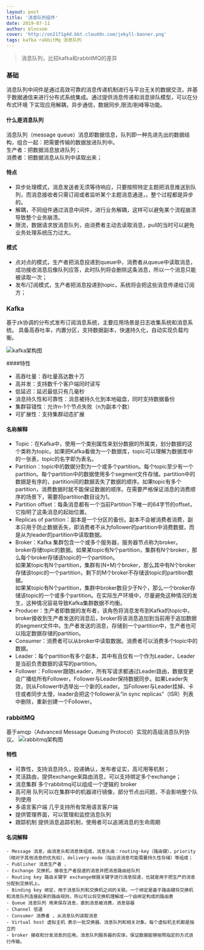 ```yaml
---
layout: post
title: '消息队列组件'
date: 2019-07-11
author: blossom
cover: 'http://on2171g4d.bkt.clouddn.com/jekyll-banner.png'
tags: kafka rabbitMq 消息队列
---
```


> 消息队列，比较kafka和rabbitMQ的差异

### 基础
消息队列中间件是通过高效可靠的消息传递机制进行与平台无关的数据交流，并基于数据通信来进行分布式系统集成。通过提供消息传递和消息排队模型，可以在分布式环境
下实现应用解耦，异步通信，数据同步,限流/削峰等功能。
#### 什么是消息队列
消息队列（message queue）消息即数据信息，队列即一种先进先出的数据结构，组合一起：把需要传输的数据放进队列中。<br>
生产者：把数据消息放进队列；<br>
消费者：把数据消息从队列中读取出来；
#### 特点
* 异步处理模式，消息发送者无须等待响应，只要按照特定主题把消息推送到队列，而消息接收者只需订阅或者监听某个主题消息通道，。整个过程都是异步的。
* 解耦，不同组件通过消息中间件，进行业务解耦，这样可以避免某个流程崩溃导致整个业务崩溃。
* 限流，数据请求放消息队列，由消费者主动去读取消息，pull的当时可以避免业务处理系统压力过大。
#### 模式
* 点对点的模式，生产者把消息投递到queue中，消费者从queue中读取消息，成功接收消息后像队列应答，此时队列将会删除这条消息，所以一个消息只能被读取一次；
* 发布/订阅模式，生产者把消息投递到topic，系统将会把这些消息传递给订阅方；

### Kafka
基于zk协调的分布式发布订阅消息系统，主要应用场景是日志收集系统和消息系统。
具备高吞吐率，内置分区，支持数据副本，快速持久化，自动实现负载均衡。

![kafka架构图](https://blossom102er.github.io/assets/img/kafka.png)

####特性
* 高吞吐量：吞吐量高达数十万
* 高并发：支持数千个客户端同时读写
* 低延迟：延迟最低只有几毫秒
* 消息持久性和可靠性：消息被持久化到本地磁盘，同时支持数据备份
* 集群容错性：允许n-1个节点失败（n为副本个数）
* 可扩展性：支持集群动态扩展

#### 名称解释
* Topic：在Kafka中，使用一个类别属性来划分数据的所属类，划分数据的这个类称为topic。如果把Kafka看做为一个数据库，topic可以理解为数据库中的一张表，topic的名字即为表名。
* Partition：topic中的数据分割为一个或多个partition。每个topic至少有一个partition。每个partition中的数据使用多个segment文件存储。partition中的数据是有序的，partition间的数据丢失了数据的顺序。如果topic有多个partition，消费数据时就不能保证数据的顺序。在需要严格保证消息的消费顺序的场景下，需要将partition数目设为1。
* Partition offset：每条消息都有一个当前Partition下唯一的64字节的offset，它指明了这条消息的起始位置。
* Replicas of partition：副本是一个分区的备份。副本不会被消费者消费，副本只用于防止数据丢失，即消费者不从为follower的partition中消费数据，而是从为leader的partition中读取数据。
* Broker：Kafka 集群包含一个或多个服务器，服务器节点称为broker。<br> broker存储topic的数据。如果某topic有N个partition，集群有N个broker，那么每个broker存储该topic的一个partition。
<br>如果某topic有N个partition，集群有(N+M)个broker，那么其中有N个broker存储该topic的一个partition，剩下的M个broker不存储该topic的partition数据。
<br>如果某topic有N个partition，集群中broker数目少于N个，那么一个broker存储该topic的一个或多个partition。在实际生产环境中，尽量避免这种情况的发生，这种情况容易导致Kafka集群数据不均衡。
* Producer：生产者即数据的发布者，该角色将消息发布到Kafka的topic中。broker接收到生产者发送的消息后，broker将该消息追加到当前用于追加数据的segment文件中。生产者发送的消息，存储到一个partition中，生产者也可以指定数据存储的partition。
* Consumer：消费者可以从broker中读取数据。消费者可以消费多个topic中的数据。
* Leader：每个partition有多个副本，其中有且仅有一个作为Leader，Leader是当前负责数据的读写的partition。
* Follower：Follower跟随Leader，所有写请求都通过Leader路由，数据变更会广播给所有Follower，Follower与Leader保持数据同步。如果Leader失效，则从Follower中选举出一个新的Leader。当Follower与Leader挂掉、卡住或者同步太慢，leader会把这个follower从“in sync replicas”（ISR）列表中删除，重新创建一个Follower。

### rabbitMQ
基于amqp（Advanced Message Queuing Protocol）实现的高级消息队列协议。
![rabbitmq架构图](https://blossom102er.github.io/assets/img/rabbit_mq.png)
#### 特性
* 可靠性，支持消息持久，投递确认，发布者证实，高可用等机制；
* 灵活路由，提供exchange来路由消息，可以支持绑定多个exchange；
* 消息集群 多个rabbitmq可以组成一个逻辑的 broker
* 高可用 队列可以在集群中的机器进行镜像，部分节点出问题，不会影响整个队列使用
* 多语言客户端 几乎支持所有常用语言客户端
* 提供管理界面，可以管理和监控消息队列
* 跟踪机制 提供消息追踪机制，使用者可以追溯消息的生命周期
#### 名词解释
    - Message 消息，由消息头和消息体组成，消息头由：routing-key（路由键）、priority（相对于其他消息的优先权）、delivery-mode（指出该消息可能需要持久性存储）等组成；
    - Publisher 消息生产者 、
    - Exchange 交换机，接收生产者投递的消息并把消息路由给队列
    - Routing key 路由关键字 exchange根据关键字进行消息投递，也就是用于把生产的消息分配到交换机上。
    - Binding key 绑定，用于消息队列和交换机之间的关联。一个绑定是基于路由键将交换机和消息队列连接起来的路由规则，所以可以将交换机理解成一个由绑定构成的路由表
    - Queue 消息队列 用来保存消息，直到消息被消费，消息容器
    - Channel 信道
    - Consumer 消费者 ，从消息队列读取消息
    - Virtual host 虚拟主机 表示一批交换器、消息队列和相关对象。每个虚拟机主机都是独立的
    - broker 接收和分发消息的应用，消息队列服务器的实体，保证数据能够按照指定的方式进行传输。

